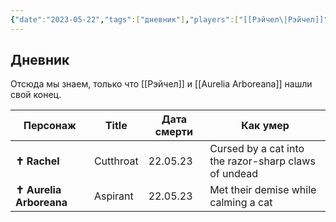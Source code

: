 ```yaml
---
{"date":"2023-05-22","tags":["дневник"],"players":["[[Рэйчел\|Рэйчел]]","[[Aurelia Arboreana\|Aurelia Arboreana]]"],"campaign":"GG Dungeon","dg-publish":true,"previous-session":"[[16 мая 2023]]","next-session":"[[1 июня 2023]]","permalink":"/22-maya-2023/","dgPassFrontmatter":true}
---
```



## Дневник
Отсюда мы знаем, только что [[Рэйчел]] и [[Aurelia Arboreana]] нашли свой конец.

| Персонаж                | Title     | Дата смерти | Как умер                                             |
| ----------------------- | --------- | ----------- | ---------------------------------------------------- |
| **✝ Rachel**            | Cutthroat | 22.05.23    | Cursed by a cat into the razor-sharp claws of undead |
| **✝ Aurelia Arboreana** | Aspirant  | 22.05.23    | Met their demise while calming a cat                 |
